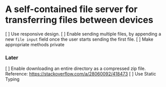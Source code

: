 # A self-contained file server for transferring files between devices

[ ] Use responsive design.
[ ] Enable sending multiple files, by appending a new `file input` field once the user starts sending the first file.
[ ] Make appropriate methods private

### Later
[ ] Enable downloading an entire directory as a compressed zip file. Reference: https://stackoverflow.com/a/28060092/418473
[ ] Use Static Typing
